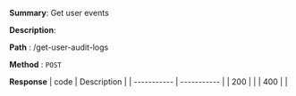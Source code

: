 **Summary**: Get user events

**Description**:

**Path** : /get-user-audit-logs

**Method** : `POST`

**Response**
| code      | Description |
| ----------- | ----------- |
|  200   |       |
|  400   |       |

